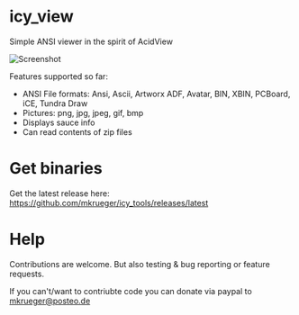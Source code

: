 # icy_view
Simple ANSI viewer in the spirit of AcidView

![Screenshot](/assets/screenshot.png)

Features supported so far:
- ANSI File formats: Ansi, Ascii, Artworx ADF, Avatar, BIN, XBIN, PCBoard, iCE, Tundra Draw 
- Pictures: png, jpg, jpeg, gif, bmp
- Displays sauce info
- Can read contents of zip files

# Get binaries

Get the latest release here:
https://github.com/mkrueger/icy_tools/releases/latest

# Help

Contributions are welcome. But also testing & bug reporting or feature requests.

If you can't/want to contriubte code you can donate via paypal to mkrueger@posteo.de